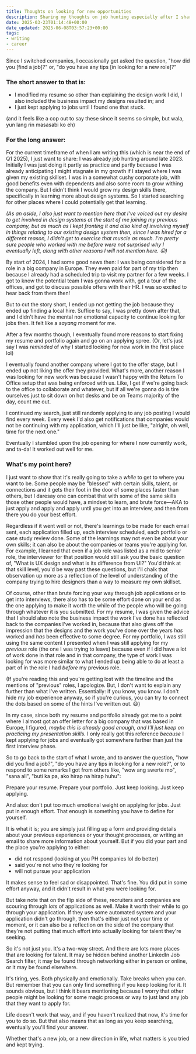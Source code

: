 ```yaml
---
title: Thoughts on looking for new opportunities
description: Sharing my thoughts on job hunting especially after I shared to peers that I found a new role. It wasn't easy. It was long, but eventually was worth doing because I kept at it until I found something that stuck.
date: 2025-03-23T01:14:48+00:00
date_updated: 2025-06-08T03:57:23+00:00
tags: 
- writing
- career
---
```


Since I switched companies, I occasionally get asked the question, "how did you \[find a job\]?" or, "do you have any tips \[in looking for a new role\]?"

### The short answer to that is:

- I modified my resume so other than explaining the design work I did, I also included the business impact my designs resulted in; and
- I just kept applying to jobs until I found one that stuck.

(and it feels like a cop out to say these since it seems so simple, but wala, yun lang rin masasabi ko eh)
### For the long answer:
For the current timeframe of when I am writing this (which is near the end of Q1 2025), I just want to share: I was already job hunting around late 2023. Initially I was just doing it partly as practice and partly because I was already anticipating I might stagnate in my growth if I stayed where I was given my existing skillset. I was in a somewhat cushy corporate job, with good benefits even with dependents and also some room to grow withing the company. But I didn't think I would grow my design skills there, specifically in learning more about design systems. So I started searching for other places where I could potentially get that learning.

*(As an aside, I also just want to mention here that I've voiced out my desire to get involved in design systems at the start of me joining my previous company, but as much as I kept fronting it and also kind of involving myself in things relating to our existing design system then, since I was hired for a different reason, I didn't get to exercise that muscle as much. I'm pretty sure people who worked with me before were not surprised why I eventually left, along with other reasons I will not mention here. 😛)*

By start of 2024, I had some good news then: I was being considered for a role in a big company in Europe. They even paid for part of my trip then because I already had a scheduled trip to visit my partner for a few weeks. I got to know the potential team I was gonna work with, got a tour of the offices, and got to discuss possible offers with their HR. I was so excited to hear back from them then!

But to cut the story short, I ended up not getting the job because they ended up finding a local hire. Suffice to say, I was pretty down after that, and I didn't have the mental nor emotional capacity to continue looking for jobs then. It felt like a *sayang* moment for me.

After a few months though, I eventually found more reasons to start fixing my resume and portfolio again and go on an applying spree. (Or, let's just say I was _reminded_ of why I started looking for new work in the first place lol)

I eventually found another company where I got to the offer stage, but I ended up not liking the offer they provided. What's more, another reason I was looking for new work was because I wasn't happy with the Return To Office setup that was being enforced with us. Like, I get if we're going back to the office to collaborate and whatever, but if all we're gonna do is tire ourselves just to sit down on hot desks and be on Teams majority of the day, count me out.

I continued my search, just still randomly applying to any job posting I would find every week. Every week I'd also get notifications that companies would not be continuing with my application, which I'll just be like, "alright, oh well, time for the next one."

Eventually I stumbled upon the job opening for where I now currently work, and ta-da! It worked out well for me.

### What's my point here?

I just want to show that it's really going to take a _while_ to get to where you want to be. Some people may be "blessed" with certain skills, talent, or connections and it gets their foot in the door of some places faster than others, but I daresay one can combat that with some of the same skills those other people would have, a mindset to learn, and brute force—AKA to just apply and apply and apply until you get into an interview, and then from there you do your best effort. 

Regardless if it went well or not, there's learnings to be made for each email sent, each application filled up, each interview scheduled, each portfolio or case study review done. Some of the learnings may not even be about your own skills; it can also be about the companies or teams you're applying for. For example, I learned that even if a job role was listed as a mid to senior role, the interviewer for that position would still ask you the basic question of, "What is UX design and what is its difference from UI?" You'd think at that skill level, you'd be way past these questions, but I'll chalk that observation up more as a reflection of the level of understanding of the company trying to hire designers than a way to measure my own skillset.

Of course, other than brute forcing your way through job applications or to get into interviews, there also has to be some effort done on your end as the one applying to make it worth the while of the people who will be going through whatever it is you submitted. For my resume, I was given the advice that I should also note the business impact the work I've done has reflected back to the companies I've worked in, because that also gives off the impression that the designs and the work you've done over the years _has_ worked and _has_ been effective to some degree. For my portfolio, I was still using the same content I presented when I was still applying for my _previous_ role (the one I was trying to leave) because even if I did have a lot of work done in that role and in that company, the type of work I was looking for was more similar to what I ended up being able to do at least a part of in the role I had _before_ my previous role.

(If you're reading this and you're getting lost with the timeline and the mentions of "previous" roles, I apologize. But, I don't want to explain any further than what I've written. Essentially: if you know, you know. I don't hide my job experience anyway, so if you're curious, you can try to connect the dots based on some of the hints I've written out. 😆)

In my case, since both my resume and portfolio already got me to a point where I almost got an offer letter for a big company that was based in Europe, I figured, _maybe this is already good enough, and I'll just keep on practicing my presentation skills._ I only really got this reference _because_ I kept applying for jobs and eventually got somewhere farther than just the first interview phase.

So to go back to the start of what I wrote, and to answer the question, "how did you find a job?", "do you have any tips in looking for a new role?", or to respond to some remarks I got from others like, "wow ang swerte mo", "sana all", "buti ka pa, ako hirap na hirap huhu":

Prepare your resume. Prepare your portfolio. Just keep looking. Just keep applying.

And also: don't put too much emotional weight on applying for jobs. Just put in enough effort. That enough is something you have to define for yourself.

It is what it is; you are simply just filling up a form and providing details about your previous experiences or your thought processes, or writing an email to share more information about yourself. But if you did your part and the place you're applying to either:
- did not respond (looking at you PH companies lol do better)
- said you're not who they're looking for
- will not pursue your application

It makes sense to feel sad or disappointed. That's fine. You did put in some effort anyway, and it didn't result in what you were looking for.

But take note that on the flip side of these, recruiters and companies are scouring through _lots_ of applications as well. Make it worth their while to go through your application. If they use some automated system and your application didn't go through, then that's either just not your time or moment, or it can also be a reflection on the side of the company that they're not putting that much effort into actually looking for talent they're seeking.

So it's not just you. It's a two-way street. And there are lots more places that are looking for talent. It may be hidden behind another LinkedIn Job Search filter, it may be found through networking either in person or online, or it may be found elsewhere.

It's tiring, yes. Both physically and emotionally. Take breaks when you can. But remember that you can only find something if you keep looking for it. It sounds obvious, but I think it bears mentioning because I worry that other people might be looking for some magic process or way to just land any job that they want to apply for.

Life doesn't work that way, and if you haven't realized that now, it's time for you to do so. But that also means that as long as you keep searching, eventually you'll find your answer.

Whether that's a new job, or a new direction in life, what matters is you tried and kept trying.